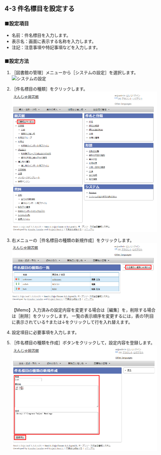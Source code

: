 4-3 件名標目を設定する
----------------------

### ■設定項目

* 名前：件名標目を入力します。
* 表示名：画面に表示する名称を入力します。
* 注記：注意事項や特記事項などを入力します。

### ■設定方法

1. ［図書館の管理］メニューから［システムの設定］を選択します。  
   ![システムの設定](assets/images/image_initial_013.jpg)
2. ［件名標目の種類］をクリックします。  
   ![件名標目の種類の設定](assets/images/image_initial_014.png)
3. 右メニューの［件名標目の種類の新規作成］をクリックします。  
   ![件名標目の種類の新規作成](assets/images/image_initial_052.png)  

   <div class="alert alert-info">
   【Memo】入力済みの設定内容を変更する場合は［編集］を，削除する場合は［削除］をクリックします。  
   一覧の表示順序を変更するには，表の1列目に表示されている↑または↓をクリックして行を入れ替えます。
   </div>
4. 設定項目に必要事項を入力します。
5. ［件名標目の種類を作成］ボタンをクリックして，設定内容を登録します。  
   ![件名標目の種類の作成](assets/images/image_initial_053.png)  

